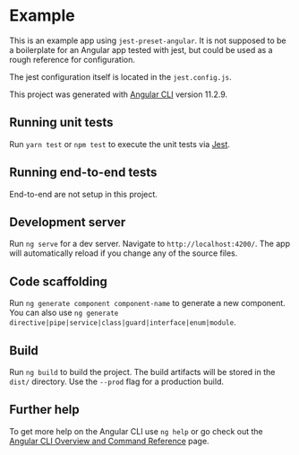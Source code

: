 # Example

This is an example app using `jest-preset-angular`. It is not supposed to be a boilerplate for an Angular app tested with jest, but could be used as a rough reference for configuration.

The jest configuration itself is located in the `jest.config.js`.

This project was generated with [Angular CLI](https://github.com/angular/angular-cli) version 11.2.9.

## Running unit tests

Run `yarn test` or `npm test` to execute the unit tests via [Jest](https://jestjs.io).

## Running end-to-end tests

End-to-end are not setup in this project.

## Development server

Run `ng serve` for a dev server. Navigate to `http://localhost:4200/`. The app will automatically reload if you change any of the source files.

## Code scaffolding

Run `ng generate component component-name` to generate a new component. You can also use `ng generate directive|pipe|service|class|guard|interface|enum|module`.

## Build

Run `ng build` to build the project. The build artifacts will be stored in the `dist/` directory. Use the `--prod` flag for a production build.

## Further help

To get more help on the Angular CLI use `ng help` or go check out the [Angular CLI Overview and Command Reference](https://angular.io/cli) page.
